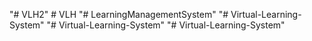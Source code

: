 "# VLH2" 
#   V L H  
 "# LearningManagementSystem" 
"# Virtual-Learning-System" 
"# Virtual-Learning-System" 
"# Virtual-Learning-System" 
